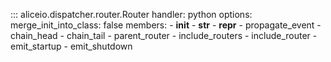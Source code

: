 ::: aliceio.dispatcher.router.Router
    handler: python
    options:
      merge_init_into_class: false
      members:
        - __init__
        - __str__
        - __repr__
        - propagate_event
        - chain_head
        - chain_tail
        - parent_router
        - include_routers
        - include_router
        - emit_startup
        - emit_shutdown

